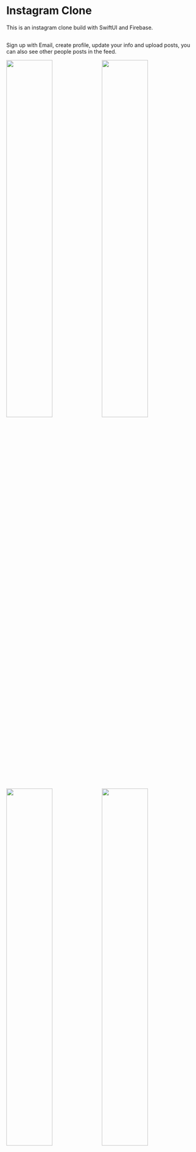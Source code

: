 # Instagram Clone
This is an instagram clone build with SwiftUI and Firebase. 
##
Sign up with Email, create profile, update your info and upload posts, you can also see other people posts in the feed.

<img width="49%" src="https://github.com/HamiHash/Scrumdinger/assets/112081963/f7f36bb4-bf71-44a6-add0-848d70cc0772">
<img width="49%" src="https://github.com/HamiHash/Scrumdinger/assets/112081963/e9136e81-0e6a-4575-81f3-f9edab4da673">
<img width="49%" src="https://github.com/HamiHash/Scrumdinger/assets/112081963/af05ee17-6b6f-4af4-95ee-0677adf3ff1a">
<img width="49%" src="Screenshot 2023-10-04 at 3 32 02 AM" src="https://github.com/HamiHash/Scrumdinger/assets/112081963/fc60c377-137a-4c78-aa77-fccc1612683b">
<img width="49%" src="Screenshot 2023-10-04 at 3 32 02 AM" src="https://github.com/HamiHash/Scrumdinger/assets/112081963/174ff35d-ae42-43c8-a113-535664d0e783">
